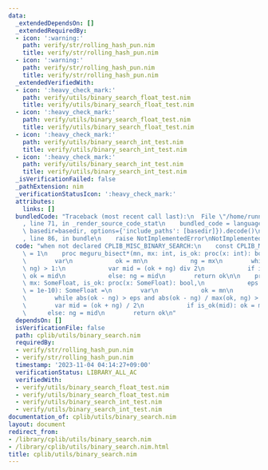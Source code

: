 ```yaml
---
data:
  _extendedDependsOn: []
  _extendedRequiredBy:
  - icon: ':warning:'
    path: verify/str/rolling_hash_pun.nim
    title: verify/str/rolling_hash_pun.nim
  - icon: ':warning:'
    path: verify/str/rolling_hash_pun.nim
    title: verify/str/rolling_hash_pun.nim
  _extendedVerifiedWith:
  - icon: ':heavy_check_mark:'
    path: verify/utils/binary_search_float_test.nim
    title: verify/utils/binary_search_float_test.nim
  - icon: ':heavy_check_mark:'
    path: verify/utils/binary_search_float_test.nim
    title: verify/utils/binary_search_float_test.nim
  - icon: ':heavy_check_mark:'
    path: verify/utils/binary_search_int_test.nim
    title: verify/utils/binary_search_int_test.nim
  - icon: ':heavy_check_mark:'
    path: verify/utils/binary_search_int_test.nim
    title: verify/utils/binary_search_int_test.nim
  _isVerificationFailed: false
  _pathExtension: nim
  _verificationStatusIcon: ':heavy_check_mark:'
  attributes:
    links: []
  bundledCode: "Traceback (most recent call last):\n  File \"/home/runner/.local/lib/python3.10/site-packages/onlinejudge_verify/documentation/build.py\"\
    , line 71, in _render_source_code_stat\n    bundled_code = language.bundle(stat.path,\
    \ basedir=basedir, options={'include_paths': [basedir]}).decode()\n  File \"/home/runner/.local/lib/python3.10/site-packages/onlinejudge_verify/languages/nim.py\"\
    , line 86, in bundle\n    raise NotImplementedError\nNotImplementedError\n"
  code: "when not declared CPLIB_MISC_BINARY_SEARCH:\n    const CPLIB_MISC_BINARY_SEARCH*\
    \ = 1\n    proc meguru_bisect*(mn, mx: int, is_ok: proc(x: int): bool): int =\n\
    \        var\n            ok = mn\n            ng = mx\n        while abs(ok -\
    \ ng) > 1:\n            var mid = (ok + ng) div 2\n            if is_ok(mid):\
    \ ok = mid\n            else: ng = mid\n        return ok\n\n    proc meguru_bisect*(mn,\
    \ mx: SomeFloat, is_ok: proc(x: SomeFloat): bool,\n            eps: SomeFloat\
    \ = 1e-10): SomeFloat =\n        var\n            ok = mn\n            ng = mx\n\
    \        while abs(ok - ng) > eps and abs(ok - ng) / max(ok, ng) > eps:\n    \
    \        var mid = (ok + ng) / 2\n            if is_ok(mid): ok = mid\n      \
    \      else: ng = mid\n        return ok\n"
  dependsOn: []
  isVerificationFile: false
  path: cplib/utils/binary_search.nim
  requiredBy:
  - verify/str/rolling_hash_pun.nim
  - verify/str/rolling_hash_pun.nim
  timestamp: '2023-11-04 04:14:27+09:00'
  verificationStatus: LIBRARY_ALL_AC
  verifiedWith:
  - verify/utils/binary_search_float_test.nim
  - verify/utils/binary_search_float_test.nim
  - verify/utils/binary_search_int_test.nim
  - verify/utils/binary_search_int_test.nim
documentation_of: cplib/utils/binary_search.nim
layout: document
redirect_from:
- /library/cplib/utils/binary_search.nim
- /library/cplib/utils/binary_search.nim.html
title: cplib/utils/binary_search.nim
---
```

